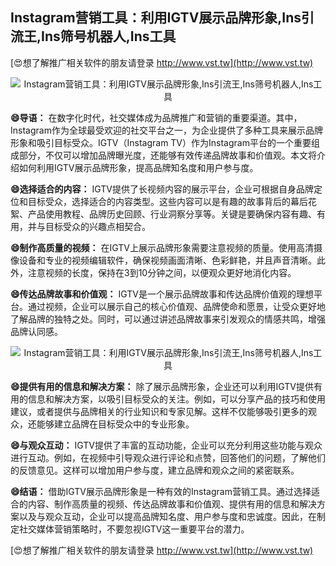 ## **Instagram营销工具：利用IGTV展示品牌形象,Ins引流王,Ins筛号机器人,Ins工具**

[😍想了解推广相关软件的朋友请登录 http://www.vst.tw](http://www.vst.tw)

 <center><img src="https://vst.tw/MP4/tuiguang/png/2.png" alt="Instagram营销工具：利用IGTV展示品牌形象,Ins引流王,Ins筛号机器人,Ins工具"></center>

**😄导语：**
在数字化时代，社交媒体成为品牌推广和营销的重要渠道。其中，Instagram作为全球最受欢迎的社交平台之一，为企业提供了多种工具来展示品牌形象和吸引目标受众。IGTV（Instagram TV）作为Instagram平台的一个重要组成部分，不仅可以增加品牌曝光度，还能够有效传递品牌故事和价值观。本文将介绍如何利用IGTV展示品牌形象，提高品牌知名度和用户参与度。

**😄选择适合的内容：**
IGTV提供了长视频内容的展示平台，企业可根据自身品牌定位和目标受众，选择适合的内容类型。这些内容可以是有趣的故事背后的幕后花絮、产品使用教程、品牌历史回顾、行业洞察分享等。关键是要确保内容有趣、有用，并与目标受众的兴趣点相契合。

**😄制作高质量的视频：**
在IGTV上展示品牌形象需要注意视频的质量。使用高清摄像设备和专业的视频编辑软件，确保视频画面清晰、色彩鲜艳，并且声音清晰。此外，注意视频的长度，保持在3到10分钟之间，以便观众更好地消化内容。

**😄传达品牌故事和价值观：**
IGTV是一个展示品牌故事和传达品牌价值观的理想平台。通过视频，企业可以展示自己的核心价值观、品牌使命和愿景，让受众更好地了解品牌的独特之处。同时，可以通过讲述品牌故事来引发观众的情感共鸣，增强品牌认同感。

 <center><img src="https://vst.tw/MP4/tuiguang/png/3.png" alt="Instagram营销工具：利用IGTV展示品牌形象,Ins引流王,Ins筛号机器人,Ins工具"></center>

**😄提供有用的信息和解决方案：**
除了展示品牌形象，企业还可以利用IGTV提供有用的信息和解决方案，以吸引目标受众的关注。例如，可以分享产品的技巧和使用建议，或者提供与品牌相关的行业知识和专家见解。这样不仅能够吸引更多的观众，还能够建立品牌在目标受众中的专业形象。

**😄与观众互动：**
IGTV提供了丰富的互动功能，企业可以充分利用这些功能与观众进行互动。例如，在视频中引导观众进行评论和点赞，回答他们的问题，了解他们的反馈意见。这样可以增加用户参与度，建立品牌和观众之间的紧密联系。

**😄结语：**
借助IGTV展示品牌形象是一种有效的Instagram营销工具。通过选择适合的内容、制作高质量的视频、传达品牌故事和价值观、提供有用的信息和解决方案以及与观众互动，企业可以提高品牌知名度、用户参与度和忠诚度。因此，在制定社交媒体营销策略时，不要忽视IGTV这一重要平台的潜力。

[😍想了解推广相关软件的朋友请登录 http://www.vst.tw](http://www.vst.tw)



